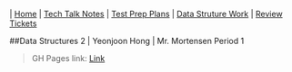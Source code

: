 | [Home](../Home) | [Tech Talk Notes](.) | [Test Prep Plans](../../GH%20Pages%20Nav/Test%20Prep%20Plans) | [Data Struture Work](../../GH%20Pages%20Nav/Data%20Structure%20Work) | [Review Tickets](../../GH%20Pages%20Nav/Review%20Tickets)

##Data Structures 2 | Yeonjoon Hong | Mr. Mortensen Period 1

> GH Pages link: [Link](https://yeonjoonhong.github.io/Data-Structures-2/)
